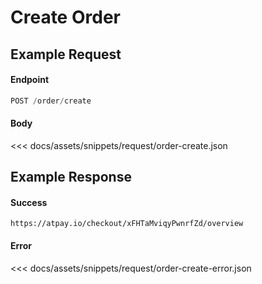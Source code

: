 # Create Order

## Example Request

#### Endpoint
```powershell
POST /order/create
```

#### Body
<<< docs/assets/snippets/request/order-create.json

## Example Response

#### Success
```text
https://atpay.io/checkout/xFHTaMviqyPwnrfZd/overview
```

#### Error
<<< docs/assets/snippets/request/order-create-error.json